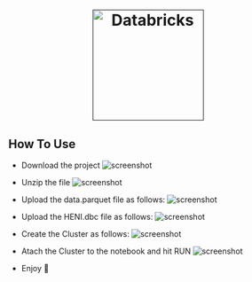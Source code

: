 
<h1 align="center">
  <br>
  <a href=""><img src="https://heni.com/wp-content/uploads/2021/01/HENI-minimal-black@2x-1.png.webp" alt="Databricks" width="200"></a>
  <br>
</h1>

## How To Use

* Download the project 
  ![screenshot](http://hmg.42web.io/download_file.gif)
* Unzip the file
  ![screenshot](https://raw.githubusercontent.com/amitmerchant1990/electron-markdownify/master/app/img/markdownify.gif)
* Upload the data.parquet file as follows:
  ![screenshot](https://raw.githubusercontent.com/amitmerchant1990/electron-markdownify/master/app/img/markdownify.gif)
* Upload the HENI.dbc file as follows:
  ![screenshot](https://raw.githubusercontent.com/amitmerchant1990/electron-markdownify/master/app/img/markdownify.gif)
* Create the Cluster as follows:
  ![screenshot](https://raw.githubusercontent.com/amitmerchant1990/electron-markdownify/master/app/img/markdownify.gif)
* Atach the Cluster to the notebook and hit RUN
  ![screenshot](https://raw.githubusercontent.com/amitmerchant1990/electron-markdownify/master/app/img/markdownify.gif)
  
* Enjoy :tada:
